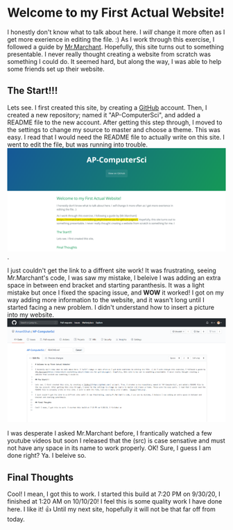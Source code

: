 # Welcome to my First Actual Website!

I honestly don't know what to talk about here. I *will* change it more often as I get more exerience in editing the file. :) As I work through this exercise, I followed a guide by [Mr.Marchant](https://mrmarchant.com/editing-jekyll-theme-css-for-github-pages/). Hopefully, this site turns out to something presentable. I never really thought creating a website from scratch was something I could do.  It seemed hard, but along the way, I was able to help some friends set up their website.  

## The Start!!!

Lets see. I first created this site, by creating a [GitHub](https://github.com/) account. Then, I created a new repository; named it "AP-ComputerSci", and added a README file to the new account. After getting this step through, I moved to the settings to change my source to master and choose a theme. This was easy. I read that I would need the README file to actually write on this site. I went to edit the file, but was running into trouble. ![time](Time.png). 

I just couldn't get the link to a diffrent site work! It was frustrating, seeing Mr.Marchant's code, I was saw my mistake, I beleive I was adding an extra space in between end bracket and starting paranthesis. It was a light mistake but once I fixed the spacing issue, and **WOW** it worked! I got on my way adding more information to the website, and it wasn't long until I started facing a new problem. I didn't understand how to insert a picture into my website. ![github](github.png)

I was desperate I asked Mr.Marchant before, I frantically watched a few youtube videos but soon I released that the (src) is case sensative and must not have any space in its name to work properly. OK! Sure, I guess I am done right? Ya. I beleive so. 

## Final Thoughts

Cool! I mean, I got this to work. I started this build at 7:20 PM on 9/30/20, I finished at 1:20 AM on 10/10/20! I feel this is some quality work I have done here. I like it! 👍 Until my next site, hopefully it will not be that far off from today. 
